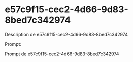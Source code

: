 # e57c9f15-cec2-4d66-9d83-8bed7c342974

Description de e57c9f15-cec2-4d66-9d83-8bed7c342974

Prompt:

Prompt de e57c9f15-cec2-4d66-9d83-8bed7c342974
